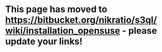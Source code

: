 # This page has moved to https://bitbucket.org/nikratio/s3ql/wiki/installation_opensuse - please update your links! #